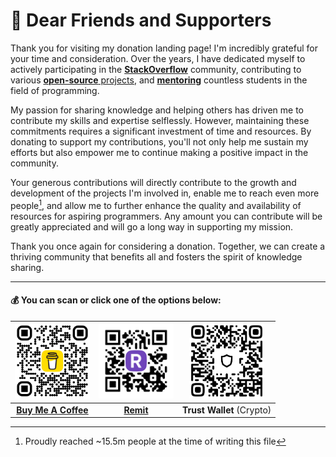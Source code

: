# 👋 Dear Friends and Supporters

Thank you for visiting my donation landing page! I'm incredibly grateful for your time and consideration. Over the years, I have dedicated myself to actively participating in the [**StackOverflow**](http://stackoverflow.com/users/5623035/mojtaba-hosseini) community, contributing to various [**open-source** projects](https://github.com/MojtabaHs), and [**mentoring**](https://www.linkedin.com/in/mojtabahosseini) countless students in the field of programming.

My passion for sharing knowledge and helping others has driven me to contribute my skills and expertise selflessly. However, maintaining these commitments requires a significant investment of time and resources. By donating to support my contributions, you'll not only help me sustain my efforts but also empower me to continue making a positive impact in the community.

Your generous contributions will directly contribute to the growth and development of the projects I'm involved in, enable me to reach even more people[^1], and allow me to further enhance the quality and availability of resources for aspiring programmers. Any amount you can contribute will be greatly appreciated and will go a long way in supporting my mission.

Thank you once again for considering a donation. Together, we can create a thriving community that benefits all and fosters the spirit of knowledge sharing.

---

#### 💰 You can scan or click one of the options below:

|  [<img width="120" alt="Buy Me Coffee" src="/bmc_qr.png">](https://www.buymeacoffee.com/MojtabaHs) 	|  [<img width="120" alt="Reymit" src="/reymit_qr.png">](https://reymit.ir/mojtabahs) 	|  <img width="120" alt="Trust Wallet" src="/tw_qr.jpg"> 	|
|:-:	|:-:	|:-:	|
|  [**Buy Me A Coffee**](https://www.buymeacoffee.com/MojtabaHs) 	|  [**Remit**](https://reymit.ir/MojtabaHs) 	|  **Trust Wallet** (Crypto) 	|


[^1]: Proudly reached ~15.5m people at the time of writing this file
